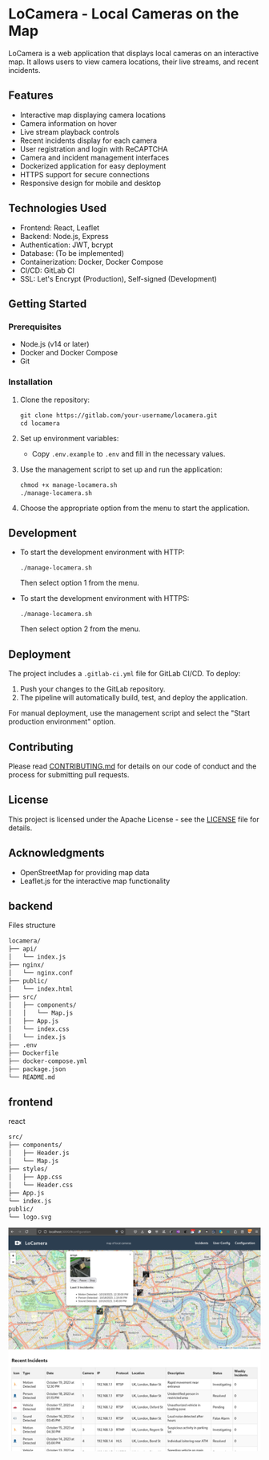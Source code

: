 # LoCamera - Local Cameras on the Map

LoCamera is a web application that displays local cameras on an interactive map. It allows users to view camera locations, their live streams, and recent incidents.

## Features

- Interactive map displaying camera locations
- Camera information on hover
- Live stream playback controls
- Recent incidents display for each camera
- User registration and login with ReCAPTCHA
- Camera and incident management interfaces
- Dockerized application for easy deployment
- HTTPS support for secure connections
- Responsive design for mobile and desktop

## Technologies Used

- Frontend: React, Leaflet
- Backend: Node.js, Express
- Authentication: JWT, bcrypt
- Database: (To be implemented)
- Containerization: Docker, Docker Compose
- CI/CD: GitLab CI
- SSL: Let's Encrypt (Production), Self-signed (Development)

## Getting Started

### Prerequisites

- Node.js (v14 or later)
- Docker and Docker Compose
- Git

### Installation

1. Clone the repository:
   ```
   git clone https://gitlab.com/your-username/locamera.git
   cd locamera
   ```

2. Set up environment variables:
   - Copy `.env.example` to `.env` and fill in the necessary values.

3. Use the management script to set up and run the application:
   ```
   chmod +x manage-locamera.sh
   ./manage-locamera.sh
   ```

4. Choose the appropriate option from the menu to start the application.

## Development

- To start the development environment with HTTP:
  ```
  ./manage-locamera.sh
  ```
  Then select option 1 from the menu.

- To start the development environment with HTTPS:
  ```
  ./manage-locamera.sh
  ```
  Then select option 2 from the menu.

## Deployment

The project includes a `.gitlab-ci.yml` file for GitLab CI/CD. To deploy:

1. Push your changes to the GitLab repository.
2. The pipeline will automatically build, test, and deploy the application.

For manual deployment, use the management script and select the "Start production environment" option.

## Contributing

Please read [CONTRIBUTING.md](CONTRIBUTING.md) for details on our code of conduct and the process for submitting pull requests.

## License

This project is licensed under the Apache License - see the [LICENSE](LICENSE) file for details.

## Acknowledgments

- OpenStreetMap for providing map data
- Leaflet.js for the interactive map functionality

## backend
Files structure
```
locamera/
├── api/
│   └── index.js
├── nginx/
│   └── nginx.conf
├── public/
│   └── index.html
├── src/
│   ├── components/
│   │   └── Map.js
│   ├── App.js
│   └── index.css
│   └── index.js
├── .env
├── Dockerfile
├── docker-compose.yml
├── package.json
└── README.md
```


## frontend
react

```
src/
├── components/
│   ├── Header.js
│   └── Map.js
├── styles/
│   ├── App.css
│   └── Header.css
├── App.js
└── index.js
public/
└── logo.svg
```



![img.png](img.png)
